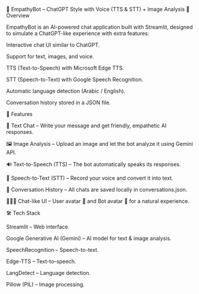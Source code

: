 🤖 EmpathyBot – ChatGPT Style with Voice (TTS & STT) + Image Analysis
📌 Overview

EmpathyBot is an AI-powered chat application built with Streamlit, designed to simulate a ChatGPT-like experience with extra features:

Interactive chat UI similar to ChatGPT.

Support for text, images, and voice.

TTS (Text-to-Speech) with Microsoft Edge TTS.

STT (Speech-to-Text) with Google Speech Recognition.

Automatic language detection (Arabic / English).

Conversation history stored in a JSON file.

🚀 Features

📝 Text Chat – Write your message and get friendly, empathetic AI responses.

🖼 Image Analysis – Upload an image and let the bot analyze it using Gemini API.

🔊 Text-to-Speech (TTS) – The bot automatically speaks its responses.

🎤 Speech-to-Text (STT) – Record your voice and convert it into text.

💾 Conversation History – All chats are saved locally in conversations.json.

🧑‍🤝‍🧑 Chat-like UI – User avatar 👤 and Bot avatar 🤖 for a natural experience.

🛠 Tech Stack

Streamlit
 – Web interface.

Google Generative AI (Gemini)
 – AI model for text & image analysis.

SpeechRecognition
 – Speech-to-text.

Edge-TTS
 – Text-to-speech.

LangDetect
 – Language detection.

Pillow (PIL)
 – Image processing.
